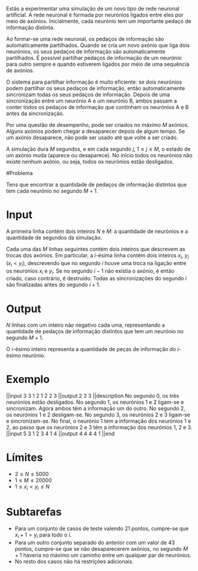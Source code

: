Estás a experimentar uma simulação de um novo tipo de rede neuronal artificial. A rede neuronal é formada por neurónios ligados entre eles por meio de axónios. Inicialmente, cada neurónio tem um importante pedaço de informação distinta.

Ao formar-se uma rede neuronal, os pedaços de informação são automaticamente partilhados. Quando se cria um novo axónio que liga dois neurónios, os seus pedaços de informação são automaticamente partilhados. É possível partilhar pedaços de informação de um neurónio para outro sempre e quando estiverem ligados por meio de uma sequência de axónios.

O sistema para partilhar informação é muito eficiente: se dois neurónios podem partilhar os seus pedaços de informação, então automaticamente sincronizam todas os seus pedaços de informação. Depois de uma sincronização entre um neurónio A e um neurónio B, ambos passam a conter todos os pedaços de informação que continham os neurónios A e B antes da sincronização.

Por uma questão de desempenho, pode ser criados no máximo $M$ axónios. Alguns axónios podem chegar a desaparecer depois de algum tempo. Se um axónio desaparece, não pode ser usado até que volte a ser criado.

A simulação dura $M$ segundos, e em cada segundo $j$, $1 \leq j \leq M$, o estado de um axónio muda (aparece ou desaparece). No início todos os neurónios não existe nenhum axónio, ou seja, todos os neurónios estão desligados.

#Problema 

Tens que encontrar a quantidade de pedaços de informação distintos que tem cada neurónio no segundo $M+1$.

# Input

A primeira linha contém dois inteiros $N$ e $M$: a quantidade de neurónios e a quantidade de segundos da simulação.

Cada uma das $M$ linhas seguintes contém dois inteiros que descrevem as trocas dos axónios. Em particular, a $í$-ésima linha contém dois inteiros $x_i$, $y_i$ $(x_i < y_i)$, descrevendo que no segundo $i$ houve uma troca
na ligação entre os neurónios $x_i$ e $y_i$. Se no segundo $i-1$ não existia o axónio, é então criado, caso contrário, é destruído. Todas as sincronizações do segundo $i$ são finalizadas antes do segundo $i+1$.

# Output

$N$ linhas com um inteiro não negativo cada uma, representando a quantidade de pedaços de informação distintos que tem um neurónio no segundo $M+1$.

O $i$-ésimo inteiro representa a quantidade de peças de informação do $i$-ésimo neurónio.

# Exemplo

||input
3 3
1 2
1 2
2 3
||output
2
3
3
||description
No segundo 0, os três neurónios estão desligados.
No segundo 1, os neurónios 1 e 2 ligam-se e sincronizam. Agora ambos têm a informação um do outro.
No segundo 2, os neurónios 1 e 2 desligam-se.
No segundo 3, os neurónios 2 e 3 ligam-se e sincronizam-se.
No final, o neurónio 1 tem a informação dos neurónios 1 e 2, ao passo que os neurónios 2 e 3 têm a informação dos neurónios 1, 2 e 3.
||input
5 3
1 2
3 4
1 4
||output
4
4
4
4
1
||end

# Límites

* $2 \leq N \leq 5000$
* $1 \leq M \leq 20000$
* $1 \leq x_i < y_i \leq N$

# Subtarefas

* Para um conjunto de casos de teste valendo 21 pontos, cumpre-se que $x_i + 1 = y_i$ para todo o $i$.
* Para um outro conjunto separado do anterior com um valor de 43 pontos, cumpre-se que se não desaparecerem axónios, no segundo $M+1$ haveria no máximo um caminho entre um qualquer par de neurónios.
* No resto dos casos não há restrições adicionais.
